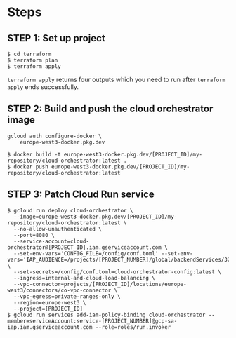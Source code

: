 # Steps

## STEP 1: Set up project

```
$ cd terraform
$ terraform plan
$ terraform apply
```

`terraform apply` returns four outputs which you need to run after `terraform apply` ends successfully.

## STEP 2: Build and push the cloud orchestrator image

```
gcloud auth configure-docker \
    europe-west3-docker.pkg.dev
```

```
$ docker build -t europe-west3-docker.pkg.dev/[PROJECT_ID]/my-repository/cloud-orchestrator:latest .
$ docker push europe-west3-docker.pkg.dev/[PROJECT_ID]/my-repository/cloud-orchestrator:latest
```

## STEP 3: Patch Cloud Run service

```
$ gcloud run deploy cloud-orchestrator \
  --image=europe-west3-docker.pkg.dev/[PROJECT_ID]/my-repository/cloud-orchestrator:latest \
  --no-allow-unauthenticated \
  --port=8080 \
  --service-account=cloud-orchestrator@[PROJECT_ID].iam.gserviceaccount.com \
  --set-env-vars='CONFIG_FILE=/config/conf.toml' --set-env-vars='IAP_AUDIENCE=/projects/[PROJECT_NUMBER]/global/backendServices/327730686667727339' \
  --set-secrets=/config/conf.toml=cloud-orchestrator-config:latest \
  --ingress=internal-and-cloud-load-balancing \
  --vpc-connector=projects/[PROJECT_ID]/locations/europe-west3/connectors/co-vpc-connector \
  --vpc-egress=private-ranges-only \
  --region=europe-west3 \
  --project=[PROJECT_ID]
$ gcloud run services add-iam-policy-binding cloud-orchestrator --member=serviceAccount:service-[PROJECT_NUMBER]@gcp-sa-iap.iam.gserviceaccount.com --role=roles/run.invoker
```
